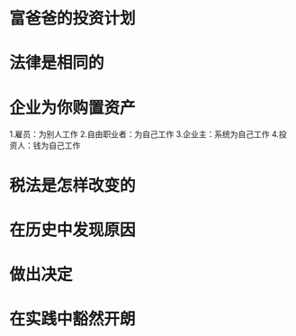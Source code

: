 # 富爸爸的投资计划
# 法律是相同的
# 企业为你购置资产
1.雇员：为别人工作
2.自由职业者：为自己工作
3.企业主：系统为自己工作
4.投资人：钱为自己工作

# 税法是怎样改变的
# 在历史中发现原因
# 做出决定
# 在实践中豁然开朗